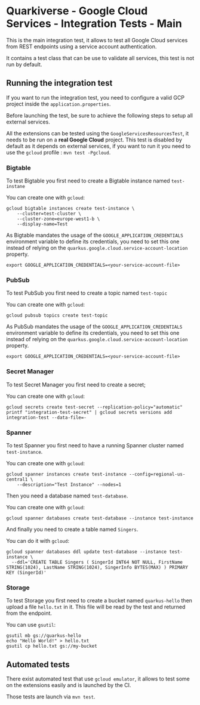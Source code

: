 # Quarkiverse - Google Cloud Services - Integration Tests - Main

This is the main integration test, it allows to test all Google Cloud services from REST endpoints using a service account authentication.

It contains a test class that can be use to validate all services, this test is not run  by default.

## Running the integration test

If you want to run the integration test, you need to configure a valid GCP project inside the `application.properties`.


Before launching the test, be sure to achieve the following steps to setup all external services.

All the extensions can be tested using the `GoogleServicesResourcesTest`, it needs to be run on a **real Google Cloud** project.
This test is disabled by default as it depends on external services, if you want to run it you need to use the `gcloud` profile : `mvn test -Pgcloud`.

### Bigtable

To test Bigtable you first need to create a Bigtable instance named `test-instane`

You can create one with `gcloud`:

```
gcloud bigtable instances create test-instance \
    --cluster=test-cluster \
    --cluster-zone=europe-west1-b \
    --display-name=Test
```

As Bigtable mandates the usage of the `GOOGLE_APPLICATION_CREDENTIALS` environment variable to define its credentials, 
you need to set this one instead of relying on the `quarkus.google.cloud.service-account-location` property. 

```
export GOOGLE_APPLICATION_CREDENTIALS=<your-service-account-file>
```

### PubSub

To test PubSub you first need to create a topic named `test-topic`

You can create one with `gcloud`:

```
gcloud pubsub topics create test-topic
```

As PubSub mandates the usage of the `GOOGLE_APPLICATION_CREDENTIALS` environment variable to define its credentials, 
you need to set this one instead of relying on the `quarkus.google.cloud.service-account-location` property. 

```
export GOOGLE_APPLICATION_CREDENTIALS=<your-service-account-file>
```

### Secret Manager

To test Secret Manager you first need to create a secret;

You can create one with `gcloud`:

```
gcloud secrets create test-secret --replication-policy="automatic"
printf "integration-test-secret" | gcloud secrets versions add integration-test --data-file=-
```

### Spanner

To test Spanner you first need to have a running Spanner cluster named `test-instance`.

You can create one with `gcloud`:
```
gcloud spanner instances create test-instance --config=regional-us-central1 \
    --description="Test Instance" --nodes=1
```

Then you need a database named `test-database`.

You can create one with `gcloud`:
```
gcloud spanner databases create test-database --instance test-instance
```

And finally you need to create a table named `Singers`.

You can do it with `gcloud`:
```
gcloud spanner databases ddl update test-database --instance test-instance \
  --ddl='CREATE TABLE Singers ( SingerId INT64 NOT NULL, FirstName STRING(1024), LastName STRING(1024), SingerInfo BYTES(MAX) ) PRIMARY KEY (SingerId)'
```

### Storage

To test Storage you first need to create a bucket named `quarkus-hello` then upload a file `hello.txt` in it.
This file will be read by the test and returned from the endpoint.

You can use `gsutil`:

```
gsutil mb gs://quarkus-hello
echo "Hello World!" > hello.txt
gsutil cp hello.txt gs://my-bucket
```

## Automated tests

There exist automated test that use `gcloud emulator`, it allows to test some on the extensions easily and is launched by the CI.

Those tests are launch via `mvn test`.